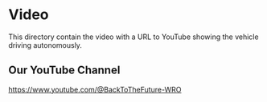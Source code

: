 Video
====

This directory contain the video with a URL to YouTube showing the vehicle driving autonomously.
## Our YouTube Channel

https://www.youtube.com/@BackToTheFuture-WRO

